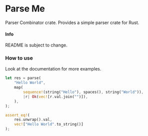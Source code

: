 # Parse Me

Parser Combinator crate. Provides a simple parser crate for Rust.

#### Info

README is subject to change.

### How to use
Look at the documentation for more examples.
```Rust
let res = parse(
	"Hello World",
	map(
		sequence!(string("Hello"), spaces(), string("World")),
		|r| Ok(vec![r.val.join("")]),
	),
);

assert_eq!(
	res.unwrap().val,
	vec!["Hello World".to_string()]
);
```
